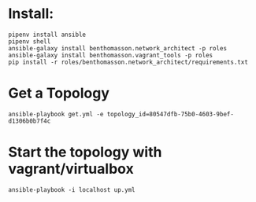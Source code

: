 
# Install:

    pipenv install ansible
    pipenv shell
    ansible-galaxy install benthomasson.network_architect -p roles
    ansible-galaxy install benthomasson.vagrant_tools -p roles
    pip install -r roles/benthomasson.network_architect/requirements.txt


# Get a Topology

    ansible-playbook get.yml -e topology_id=80547dfb-75b0-4603-9bef-d1306b0b7f4c


# Start the topology with vagrant/virtualbox


    ansible-playbook -i localhost up.yml
